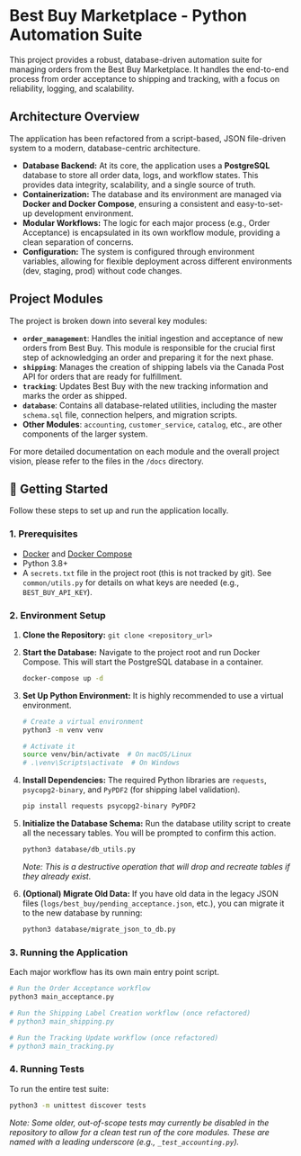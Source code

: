 # Best Buy Marketplace - Python Automation Suite

This project provides a robust, database-driven automation suite for managing orders from the Best Buy Marketplace. It handles the end-to-end process from order acceptance to shipping and tracking, with a focus on reliability, logging, and scalability.

## Architecture Overview

The application has been refactored from a script-based, JSON file-driven system to a modern, database-centric architecture.

-   **Database Backend:** At its core, the application uses a **PostgreSQL** database to store all order data, logs, and workflow states. This provides data integrity, scalability, and a single source of truth.
-   **Containerization:** The database and its environment are managed via **Docker and Docker Compose**, ensuring a consistent and easy-to-set-up development environment.
-   **Modular Workflows:** The logic for each major process (e.g., Order Acceptance) is encapsulated in its own workflow module, providing a clean separation of concerns.
-   **Configuration:** The system is configured through environment variables, allowing for flexible deployment across different environments (dev, staging, prod) without code changes.

## Project Modules

The project is broken down into several key modules:

-   **`order_management`**: Handles the initial ingestion and acceptance of new orders from Best Buy. This module is responsible for the crucial first step of acknowledging an order and preparing it for the next phase.
-   **`shipping`**: Manages the creation of shipping labels via the Canada Post API for orders that are ready for fulfillment.
-   **`tracking`**: Updates Best Buy with the new tracking information and marks the order as shipped.
-   **`database`**: Contains all database-related utilities, including the master `schema.sql` file, connection helpers, and migration scripts.
-   **Other Modules**: `accounting`, `customer_service`, `catalog`, etc., are other components of the larger system.

For more detailed documentation on each module and the overall project vision, please refer to the files in the `/docs` directory.

## 🚀 Getting Started

Follow these steps to set up and run the application locally.

### 1. Prerequisites

-   [Docker](https://www.docker.com/get-started) and [Docker Compose](https://docs.docker.com/compose/install/)
-   Python 3.8+
-   A `secrets.txt` file in the project root (this is not tracked by git). See `common/utils.py` for details on what keys are needed (e.g., `BEST_BUY_API_KEY`).

### 2. Environment Setup

1.  **Clone the Repository:**
    `git clone <repository_url>`

2.  **Start the Database:**
    Navigate to the project root and run Docker Compose. This will start the PostgreSQL database in a container.
    ```bash
    docker-compose up -d
    ```

3.  **Set Up Python Environment:**
    It is highly recommended to use a virtual environment.
    ```bash
    # Create a virtual environment
    python3 -m venv venv

    # Activate it
    source venv/bin/activate  # On macOS/Linux
    # .\venv\Scripts\activate  # On Windows
    ```

4.  **Install Dependencies:**
    The required Python libraries are `requests`, `psycopg2-binary`, and `PyPDF2` (for shipping label validation).
    ```bash
    pip install requests psycopg2-binary PyPDF2
    ```

5.  **Initialize the Database Schema:**
    Run the database utility script to create all the necessary tables. You will be prompted to confirm this action.
    ```bash
    python3 database/db_utils.py
    ```
    *Note: This is a destructive operation that will drop and recreate tables if they already exist.*

6.  **(Optional) Migrate Old Data:**
    If you have old data in the legacy JSON files (`logs/best_buy/pending_acceptance.json`, etc.), you can migrate it to the new database by running:
    ```bash
    python3 database/migrate_json_to_db.py
    ```

### 3. Running the Application

Each major workflow has its own main entry point script.

```bash
# Run the Order Acceptance workflow
python3 main_acceptance.py

# Run the Shipping Label Creation workflow (once refactored)
# python3 main_shipping.py

# Run the Tracking Update workflow (once refactored)
# python3 main_tracking.py
```

### 4. Running Tests

To run the entire test suite:
```bash
python3 -m unittest discover tests
```
*Note: Some older, out-of-scope tests may currently be disabled in the repository to allow for a clean test run of the core modules. These are named with a leading underscore (e.g., `_test_accounting.py`).*
